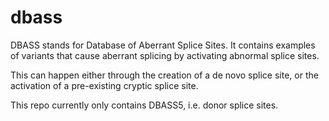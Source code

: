 # dbass

DBASS stands for Database of Aberrant Splice Sites. It contains examples of variants that cause aberrant splicing by activating abnormal splice sites.

This can happen either through the creation of a de novo splice site, or the activation of a pre-existing cryptic splice site.

This repo currently only contains DBASS5, i.e. donor splice sites.
